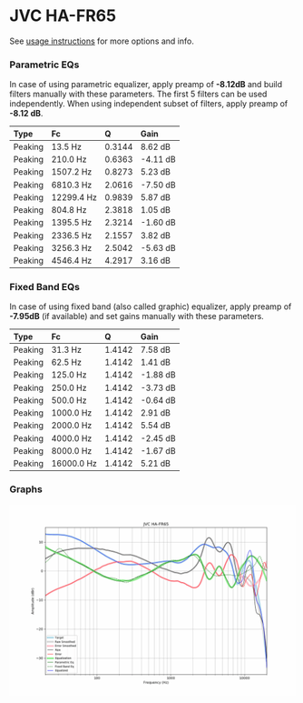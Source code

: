 # JVC HA-FR65
See [usage instructions](https://github.com/jaakkopasanen/AutoEq#usage) for more options and info.

### Parametric EQs
In case of using parametric equalizer, apply preamp of **-8.12dB** and build filters manually
with these parameters. The first 5 filters can be used independently.
When using independent subset of filters, apply preamp of **-8.12 dB**.

| Type    | Fc         |      Q | Gain     |
|:--------|:-----------|:-------|:---------|
| Peaking | 13.5 Hz    | 0.3144 | 8.62 dB  |
| Peaking | 210.0 Hz   | 0.6363 | -4.11 dB |
| Peaking | 1507.2 Hz  | 0.8273 | 5.23 dB  |
| Peaking | 6810.3 Hz  | 2.0616 | -7.50 dB |
| Peaking | 12299.4 Hz | 0.9839 | 5.87 dB  |
| Peaking | 804.8 Hz   | 2.3818 | 1.05 dB  |
| Peaking | 1395.5 Hz  | 2.3214 | -1.60 dB |
| Peaking | 2336.5 Hz  | 2.1557 | 3.82 dB  |
| Peaking | 3256.3 Hz  | 2.5042 | -5.63 dB |
| Peaking | 4546.4 Hz  | 4.2917 | 3.16 dB  |

### Fixed Band EQs
In case of using fixed band (also called graphic) equalizer, apply preamp of **-7.95dB**
(if available) and set gains manually with these parameters.

| Type    | Fc         |      Q | Gain     |
|:--------|:-----------|:-------|:---------|
| Peaking | 31.3 Hz    | 1.4142 | 7.58 dB  |
| Peaking | 62.5 Hz    | 1.4142 | 1.41 dB  |
| Peaking | 125.0 Hz   | 1.4142 | -1.88 dB |
| Peaking | 250.0 Hz   | 1.4142 | -3.73 dB |
| Peaking | 500.0 Hz   | 1.4142 | -0.64 dB |
| Peaking | 1000.0 Hz  | 1.4142 | 2.91 dB  |
| Peaking | 2000.0 Hz  | 1.4142 | 5.54 dB  |
| Peaking | 4000.0 Hz  | 1.4142 | -2.45 dB |
| Peaking | 8000.0 Hz  | 1.4142 | -1.67 dB |
| Peaking | 16000.0 Hz | 1.4142 | 5.21 dB  |

### Graphs
![](./JVC%20HA-FR65.png)